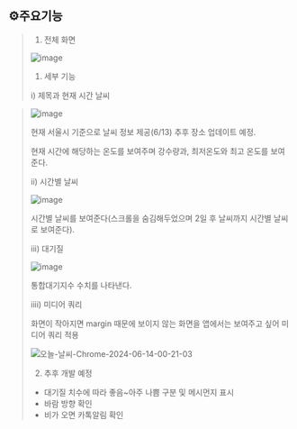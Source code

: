 ## ⚙주요기능

>1. 전체 화면
>
>![image](https://github.com/Jungsooooooo/cyweb/assets/94541011/5eb4d03e-459c-49ca-bebe-2ac9702ca2ab)
>
> 1) 세부 기능
>    
> i) 제목과 현재 시간 날씨

>![image](https://github.com/Jungsooooooo/cyweb/assets/94541011/99cace9c-ea24-410e-a1c1-96627f5b6571)
>
> 현재 서울시 기준으로 날씨 정보 제공(6/13) 추후 장소 업데이트 예정.
>
> 현재 시간에 해당하는 온도를 보여주며 강수량과, 최저온도와 최고 온도를 보여준다.
>
> ii) 시간별 날씨
>
>![image](https://github.com/Jungsooooooo/cyweb/assets/94541011/6e95a360-6bb9-449f-825a-0116c6e666ea)
>
> 시간별 날씨를 보여준다(스크롤을 숨김해두었으며 2일 후 날씨까지 시간별 날씨로 보여준다).
>
> iii) 대기질
>
> ![image](https://github.com/Jungsooooooo/cyweb/assets/94541011/aafc82d8-7a46-4946-81bf-a54528f2292d)
>
> 통합대기지수 수치를 나타낸다.
>
> iiii) 미디어 쿼리
>
> 화면이 작아지면 margin 때문에 보이지 않는 화면을 앱에서는 보여주고 싶어 미디어 쿼리 적용
>
> ![오늘-날씨-Chrome-2024-06-14-00-21-03](https://github.com/Jungsooooooo/cyweb/assets/94541011/8c7afcf6-128f-4bae-b2be-6b6938939522)
>
> 2. 추후 개발 예정
> - 대기질 치수에 따라 좋음~아주 나쁨 구분 및 메시먼지 표시
> - 바람 방향 확인
> - 비가 오면 카톡알림 확인

  
